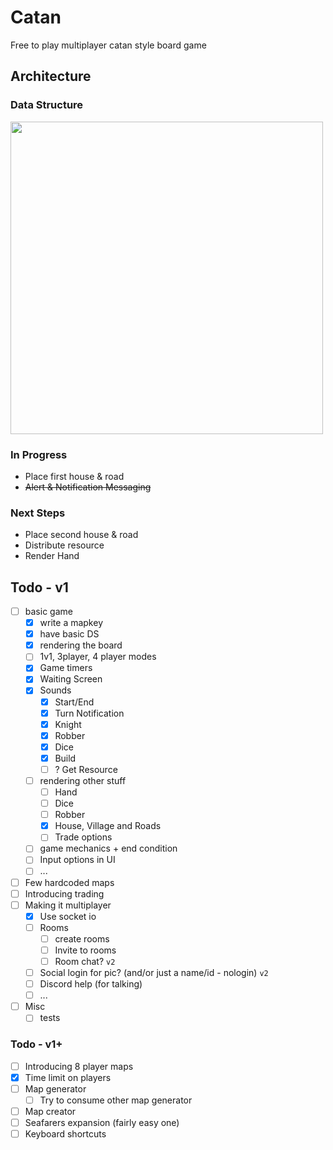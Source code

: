 # Catan
Free to play multiplayer catan style board game

## Architecture
### Data Structure
<img src="https://github.com/bigomega/catan/assets/2320747/53b0abb7-78a0-49f3-8de8-0548003b3d81" width="500px"/>

### In Progress
  - Place first house & road
  - ~~Alert & Notification Messaging~~
### Next Steps
  - Place second house & road
  - Distribute resource
  - Render Hand

## Todo - v1
- [ ] basic game
  - [x] write a mapkey
  - [x] have basic DS
  - [x] rendering the board
  - [ ] 1v1, 3player, 4 player modes
  - [x] Game timers
  - [x] Waiting Screen
  - [x] Sounds
    - [x] Start/End
    - [x] Turn Notification
    - [x] Knight
    - [x] Robber
    - [x] Dice
    - [x] Build
    - [ ] ? Get Resource
  - [ ] rendering other stuff
    - [ ] Hand
    - [ ] Dice
    - [ ] Robber
    - [x] House, Village and Roads
    - [ ] Trade options
  - [ ] game mechanics + end condition
  - [ ] Input options in UI
  - [ ] ...
- [ ] Few hardcoded maps
- [ ] Introducing trading
- [ ] Making it multiplayer
  - [x] Use socket io
  - [ ] Rooms
    - [ ] create rooms
    - [ ] Invite to rooms
    - [ ] Room chat? `v2`
  - [ ] Social login for pic? (and/or just a name/id - nologin) `v2`
  - [ ] Discord help (for talking)
  - [ ] ...
- [ ] Misc
  - [ ] tests

### Todo - v1+
- [ ] Introducing 8 player maps
- [x] Time limit on players
- [ ] Map generator
  - [ ] Try to consume other map generator
- [ ] Map creator
- [ ] Seafarers expansion (fairly easy one)
- [ ] Keyboard shortcuts

